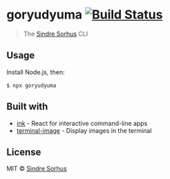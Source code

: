 # goryudyuma [![Build Status](https://travis-ci.org/Goryudyuma/Goryudyuma.svg?branch=master)](https://travis-ci.org/Goryudyuma/Goryudyuma)

> The [Sindre Sorhus](https://063.jp) CLI

[](
<img src="screenshot.png" width="752">
)

## Usage

Install Node.js, then:

```
$ npx goryudyuma
```


## Built with

- [ink](https://github.com/vadimdemedes/ink) - React for interactive command-line apps
- [terminal-image](https://github.com/sindresorhus/terminal-image) - Display images in the terminal


## License

MIT © [Sindre Sorhus](https://sindresorhus.com)
